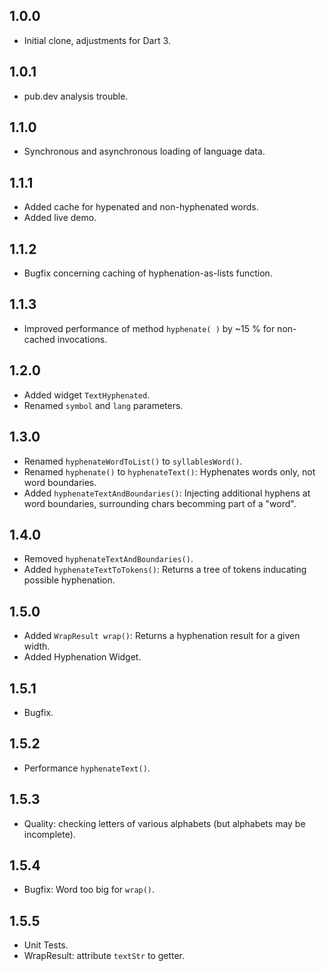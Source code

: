 ## 1.0.0

- Initial clone, adjustments for Dart 3.

## 1.0.1

- pub.dev analysis trouble.

## 1.1.0

- Synchronous and asynchronous loading of language data.

## 1.1.1

- Added cache for hypenated and non-hyphenated words.
- Added live demo.

## 1.1.2

- Bugfix concerning caching of hyphenation-as-lists function.

## 1.1.3

- Improved performance of method `hyphenate( )` by ~15 % for non-cached invocations.

## 1.2.0

- Added widget `TextHyphenated`.
- Renamed `symbol` and `lang` parameters.

## 1.3.0

- Renamed `hyphenateWordToList()` to `syllablesWord()`.
- Renamed `hyphenate()` to `hyphenateText()`: Hyphenates words only, not word boundaries.
- Added `hyphenateTextAndBoundaries()`: Injecting additional hyphens at word boundaries, surrounding chars becomming part of a "word".

## 1.4.0

- Removed `hyphenateTextAndBoundaries()`.
- Added `hyphenateTextToTokens()`: Returns a tree of tokens inducating possible hyphenation.

## 1.5.0

- Added `WrapResult wrap()`: Returns a hyphenation result for a given width.
- Added Hyphenation Widget.

## 1.5.1

- Bugfix.

## 1.5.2

- Performance `hyphenateText()`.

## 1.5.3

- Quality: checking letters of various alphabets (but alphabets may be incomplete).

## 1.5.4

- Bugfix: Word too big for `wrap()`.

## 1.5.5

- Unit Tests.
- WrapResult: attribute `textStr` to getter.